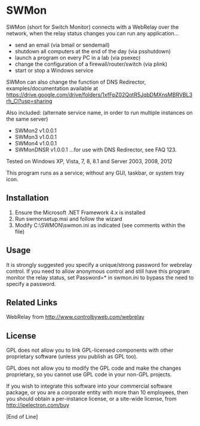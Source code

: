 # SWMon

SWMon (short for Switch Monitor) connects with a WebRelay over the network, when the relay status changes you can run any application...

- send an email (via bmail or sendemail)
- shutdown all computers at the end of the day (via psshutdown)
- launch a program on every PC in a lab (via psexec)
- change the configuration of a firewall/router/switch (via plink)
- start or stop a Windows service

SWMon can also change the function of DNS Redirector, examples/documentation available at https://drive.google.com/drive/folders/1xfFpZ02QotR5JqbDMXnsMBRVBL3rh_Cl?usp=sharing

Also included: (alternate service name, in order to run multiple instances on the same server)
- SWMon2 v1.0.0.1
- SWMon3 v1.0.0.1
- SWMon4 v1.0.0.1
- SWMonDNSR v1.0.0.1 ...for use with DNS Redirector, see FAQ 123.

Tested on Windows XP, Vista, 7, 8, 8.1 and Server 2003, 2008, 2012

This program runs as a service; without any GUI, taskbar, or system tray icon.

## Installation

1) Ensure the Microsoft .NET Framework 4.x is installed
2) Run swmonsetup.msi and follow the wizard
3) Modify C:\SWMON\swmon.ini as indicated (see comments within the file)

## Usage

It is strongly suggested you specify a unique/strong password for webrelay control. If you need to allow anonymous control and still have this program monitor the relay status, set Password=* in swmon.ini to bypass the need to specify a password.

## Related Links

WebRelay from http://www.controlbyweb.com/webrelay

## License

GPL does not allow you to link GPL-licensed components with other proprietary software (unless you publish as GPL too).

GPL does not allow you to modify the GPL code and make the changes proprietary, so you cannot use GPL code in your non-GPL projects.

If you wish to integrate this software into your commercial software package, or you are a corporate entity with more than 10 employees, then you should obtain a per-instance license, or a site-wide license, from http://jpelectron.com/buy

[End of Line]
